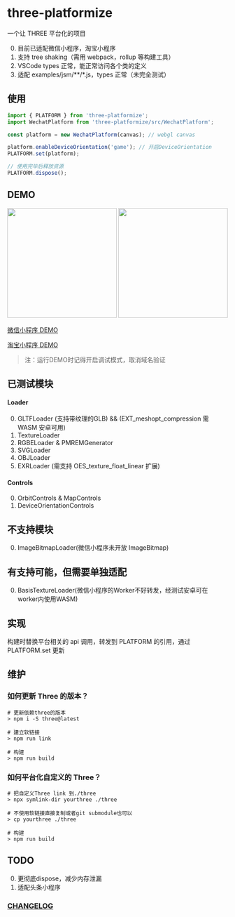 # three-platformize

一个让 THREE 平台化的项目

0. 目前已适配微信小程序，淘宝小程序
1. 支持 tree shaking（需用 webpack，rollup 等构建工具）
2. VSCode types 正常，能正常访问各个类的定义
3. 适配 examples/jsm/\*\*/\*.js，types 正常（未完全测试）

## 使用

```js
import { PLATFORM } from 'three-platformize';
import WechatPlatform from 'three-platformize/src/WechatPlatform';

const platform = new WechatPlatform(canvas); // webgl canvas

platform.enableDeviceOrientation('game'); // 开启DeviceOrientation
PLATFORM.set(platform);

// 使用完毕后释放资源
PLATFORM.dispose();
```

## DEMO

<div>
  <img src="https://raw.githubusercontent.com/deepkolos/three-platformize-demo-wechat/master/demo.gif" width="250" alt="" style="display:inline-block;"/>
  <img src="https://raw.githubusercontent.com/deepkolos/three-platformize-demo-taobao/master/demo.gif" width="250" alt="" style="display:inline-block;"/>
</div>

[微信小程序 DEMO](https://github.com/deepkolos/three-platformize-demo-wechat)

[淘宝小程序 DEMO](https://github.com/deepkolos/three-platformize-demo-taobao)

> 注：运行DEMO时记得开启调试模式，取消域名验证

## 已测试模块

#### Loader

0. GLTFLoader (支持带纹理的GLB) && (EXT_meshopt_compression 需WASM 安卓可用)
1. TextureLoader
2. RGBELoader & PMREMGenerator
3. SVGLoader
4. OBJLoader
5. EXRLoader (需支持 OES_texture_float_linear 扩展)

#### Controls

0. OrbitControls & MapControls
1. DeviceOrientationControls

## 不支持模块

0. ImageBitmapLoader(微信小程序未开放 ImageBitmap)

## 有支持可能，但需要单独适配

0. BasisTextureLoader(微信小程序的Worker不好转发，经测试安卓可在worker内使用WASM)

## 实现

构建时替换平台相关的 api 调用，转发到 PLATFORM 的引用，通过 PLATFORM.set 更新

## 维护

### 如何更新 Three 的版本？

```shell
# 更新依赖three的版本
> npm i -S three@latest

# 建立软链接
> npm run link

# 构建
> npm run build
```

### 如何平台化自定义的 Three？

```shell
# 把自定义Three link 到./three
> npx symlink-dir yourthree ./three

# 不使用软链接直接复制或者git submodule也可以
> cp yourthree ./three

# 构建
> npm run build
```

## TODO

0. 更彻底dispose，减少内存泄漏
1. 适配头条小程序

### [CHANGELOG](https://github.com/deepkolos/three-platformize/blob/master/CHANGELOG.md)
